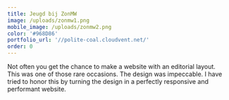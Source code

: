 ```yaml
---
title: Jeugd bij ZonMW
image: /uploads/zonmw1.png
mobile_image: /uploads/zonmw2.png
color: '#968D86'
portfolio_url: '//polite-coal.cloudvent.net/'
order: 0
---
```


Not often you get the chance to make a website with an editorial layout. This was one of those rare occasions. The design was impeccable. I have tried to honor this by turning the design in a perfectly responsive and performant website.